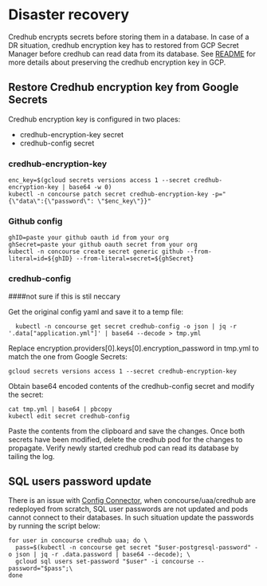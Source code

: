 # Disaster recovery

Credhub encrypts secrets before storing them in a database.
In case of a DR situation, credhub encryption key has to restored from GCP Secret Manager before credhub can read data from its database. See [README](../README.md) for more details about preserving the credhub encryption key in GCP.

## Restore Credhub encryption key from Google Secrets

Credhub encryption key is configured in two places:
- credhub-encryption-key secret
- credhub-config secret

### credhub-encryption-key

```
enc_key=$(gcloud secrets versions access 1 --secret credhub-encryption-key | base64 -w 0)
kubectl -n concourse patch secret credhub-encryption-key -p="{\"data\":{\"password\": \"$enc_key\"}}"
```

### Github config
```
ghID=paste your github oauth id from your org
ghSecret=paste your github oauth secret from your org
kubectl -n concourse create secret generic github --from-literal=id=${ghID} --from-literal=secret=${ghSecret}
```

### credhub-config
####not sure if this is stil neccary

Get the original config yaml and save it to a temp file:
```
  kubectl -n concourse get secret credhub-config -o json | jq -r '.data["application.yml"]' | base64 --decode > tmp.yml
```

Replace encryption.providers[0].keys[0].encryption_password in tmp.yml to match the one from Google Secrets:
```
gcloud secrets versions access 1 --secret credhub-encryption-key
```

Obtain base64 encoded contents of the credhub-config secret and modify the secret:
```
cat tmp.yml | base64 | pbcopy
kubectl edit secret credhub-config
```

Paste the contents from the clipboard and save the changes.
Once both secrets have been modified, delete the credhub pod for the changes to propagate. Verify newly started credhub pod can read its database by tailing the log.

## SQL users password update

There is an issue with [Config Connector](https://cloud.google.com/config-connector/docs/overview), when concourse/uaa/credhub are redeployed from scratch, SQL user passwords are not updated and pods cannot connect to their databases. In such situation update the passwords by running the script below:
```
for user in concourse credhub uaa; do \
  pass=$(kubectl -n concourse get secret "$user-postgresql-password" -o json | jq -r .data.password | base64 --decode); \
  gcloud sql users set-password "$user" -i concourse --password="$pass";\
done
```
